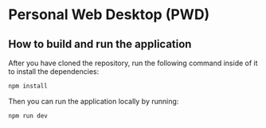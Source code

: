 # Personal Web Desktop (PWD)

## How to build and run the application

After you have cloned the repository, run the following command inside of it to install the dependencies:
```js
npm install
```

Then you can run the application locally by running:
```js
npm run dev
```
